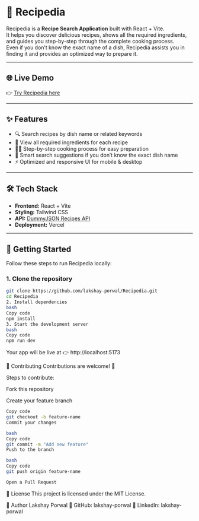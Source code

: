 # 🍳 Recipedia

Recipedia is a **Recipe Search Application** built with React + Vite.  
It helps you discover delicious recipes, shows all the required ingredients, and guides you step-by-step through the complete cooking process.  
Even if you don’t know the exact name of a dish, Recipedia assists you in finding it and provides an optimized way to prepare it.  

---

## 🌐 Live Demo
👉 [Try Recipedia here](https://recipedia-flax.vercel.app/)  

---

## ✨ Features
- 🔍 Search recipes by dish name or related keywords  
- 🛒 View all required ingredients for each recipe  
- 👩‍🍳 Step-by-step cooking process for easy preparation  
- 🤔 Smart search suggestions if you don’t know the exact dish name  
- ⚡ Optimized and responsive UI for mobile & desktop  

---

## 🛠️ Tech Stack
- **Frontend:** React + Vite  
- **Styling:** Tailwind CSS  
- **API:** [DummyJSON Recipes API](https://dummyjson.com/recipes/search?q=${item})  
- **Deployment:** Vercel  

---

## 🚀 Getting Started

Follow these steps to run Recipedia locally:

### 1. Clone the repository
```bash
git clone https://github.com/lakshay-porwal/Recipedia.git
cd Recipedia
2. Install dependencies
bash
Copy code
npm install
3. Start the development server
bash
Copy code
npm run dev

```
Your app will be live at 👉 http://localhost:5173

🤝 Contributing
Contributions are welcome! 🎉

Steps to contribute:

Fork this repository

Create your feature branch

```bash
Copy code
git checkout -b feature-name
Commit your changes

bash
Copy code
git commit -m "Add new feature"
Push to the branch

bash
Copy code
git push origin feature-name

Open a Pull Request
```

📜 License
This project is licensed under the MIT License.

👤 Author
Lakshay Porwal
🔗 GitHub: lakshay-porwal
💼 LinkedIn: lakshay-porwal
